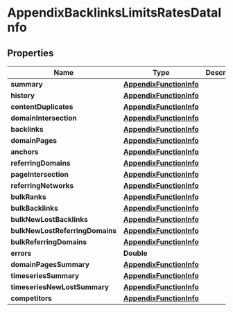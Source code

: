 

# AppendixBacklinksLimitsRatesDataInfo


## Properties

| Name | Type | Description | Notes |
|------------ | ------------- | ------------- | -------------|
|**summary** | [**AppendixFunctionInfo**](AppendixFunctionInfo.md) |  |  [optional] |
|**history** | [**AppendixFunctionInfo**](AppendixFunctionInfo.md) |  |  [optional] |
|**contentDuplicates** | [**AppendixFunctionInfo**](AppendixFunctionInfo.md) |  |  [optional] |
|**domainIntersection** | [**AppendixFunctionInfo**](AppendixFunctionInfo.md) |  |  [optional] |
|**backlinks** | [**AppendixFunctionInfo**](AppendixFunctionInfo.md) |  |  [optional] |
|**domainPages** | [**AppendixFunctionInfo**](AppendixFunctionInfo.md) |  |  [optional] |
|**anchors** | [**AppendixFunctionInfo**](AppendixFunctionInfo.md) |  |  [optional] |
|**referringDomains** | [**AppendixFunctionInfo**](AppendixFunctionInfo.md) |  |  [optional] |
|**pageIntersection** | [**AppendixFunctionInfo**](AppendixFunctionInfo.md) |  |  [optional] |
|**referringNetworks** | [**AppendixFunctionInfo**](AppendixFunctionInfo.md) |  |  [optional] |
|**bulkRanks** | [**AppendixFunctionInfo**](AppendixFunctionInfo.md) |  |  [optional] |
|**bulkBacklinks** | [**AppendixFunctionInfo**](AppendixFunctionInfo.md) |  |  [optional] |
|**bulkNewLostBacklinks** | [**AppendixFunctionInfo**](AppendixFunctionInfo.md) |  |  [optional] |
|**bulkNewLostReferringDomains** | [**AppendixFunctionInfo**](AppendixFunctionInfo.md) |  |  [optional] |
|**bulkReferringDomains** | [**AppendixFunctionInfo**](AppendixFunctionInfo.md) |  |  [optional] |
|**errors** | **Double** |  |  [optional] |
|**domainPagesSummary** | [**AppendixFunctionInfo**](AppendixFunctionInfo.md) |  |  [optional] |
|**timeseriesSummary** | [**AppendixFunctionInfo**](AppendixFunctionInfo.md) |  |  [optional] |
|**timeseriesNewLostSummary** | [**AppendixFunctionInfo**](AppendixFunctionInfo.md) |  |  [optional] |
|**competitors** | [**AppendixFunctionInfo**](AppendixFunctionInfo.md) |  |  [optional] |



